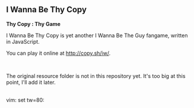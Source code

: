 I Wanna Be Thy Copy
-

**Thy Copy : Thy Game**


I Wanna Be Thy Copy is yet another I Wanna Be The Guy fangame, written in
JavaScript.

You can play it online at http://copy.sh/iw/.

<br>

The original resource folder is not in this repository yet. It's too big at this
point, I'll add it later.


<br>
vim: set tw=80:
<!-- GitAds-Verify: 6N2FIP3SRTDOO25A7Q8KP1PGS5DFIBX1 -->
